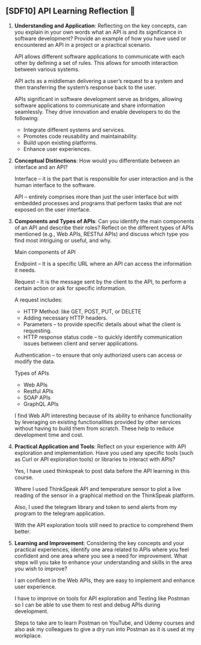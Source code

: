 ## [SDF10] API Learning Reflection 🧠

1. **Understanding and Application**: Reflecting on the key concepts, can you explain in your own words what an API is and its significance in software development? Provide an example of how you have used or encountered an API in a project or a practical scenario.

   API allows different software applications to communicate with each other by defining a set of rules. This allows for smooth interaction between various systems.

   API acts as a middleman delivering a user’s request to a system and then transferring the system’s response back to the user.

   APIs significant in software development serve as bridges, allowing software applications to communicate and share information seamlessly.
   They drive innovation and enable developers to do the following:
     - Integrate different systems and services.
     - Promotes code reusability and maintainability.
     - Build upon existing platforms.
     - Enhance user experiences.


2. **Conceptual Distinctions**: How would you differentiate between an interface and an API? 

   Interface – it is the part that is responsible for user interaction and is the human interface to the software.

   API – entirely comprises more than just the user interface but with embedded processes and programs that perform tasks that are not exposed on the user interface.


3. **Components and Types of APIs**: Can you identify the main components of an API and describe their roles? Reflect on the different types of APIs mentioned (e.g., Web APIs, RESTful APIs) and discuss which type you find most intriguing or useful, and why.

   Main components of API

   Endpoint – It is a specific URL where an API can access the information it needs.

   Request – It is the message sent by the client to the API, to perform a certain action or ask for specific information. 

    A request includes:
     - HTTP Method: like GET, POST, PUT, or DELETE
     - Adding necessary HTTP headers.
     - Parameters – to provide specific details about what the client is requesting.
     - HTTP response status code – to quickly identify communication issues between client and server applications.

   Authentication – to ensure that only authorized users can access or modify the data.

   Types of APIs
    - Web APIs
    - Restful APIs
    - SOAP APIs
    - GraphQL APIs

   I find Web API interesting because of its ability to enhance functionality by leveraging on existing functionalities provided by other services without having to build them from scratch. These help to reduce development time and cost.

4. **Practical Application and Tools**: Reflect on your experience with API exploration and implementation. Have you used any specific tools (such as Curl or API exploration tools) or libraries to interact with APIs? 

   Yes, I have used thinkspeak to post data before the API learning in this course.

   Where I used ThinkSpeak API and temperature sensor to plot a live reading of the sensor in a graphical method on the ThinkSpeak platform.

   Also, I used the telegram library and token to send alerts from my program to the telegram application.

   With the API exploration tools still need to practice to comprehend them better.


5. **Learning and Improvement**: Considering the key concepts and your practical experiences, identify one area related to APIs where you feel confident and one area where you see a need for improvement. What steps will you take to enhance your understanding and skills in the area you wish to improve?

   I am confident in the Web APIs, they are easy to implement and enhance user experience.

   I have to improve on tools for API exploration and Testing like Postman so I can be able to use them to rest and debug APIs during development.

   Steps to take are to learn Postman on YouTube, and Udemy courses and also ask my colleagues to give a dry run into Postman as it is used at my workplace.
